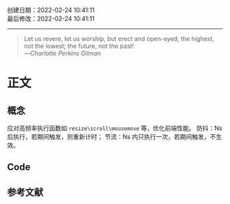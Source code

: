 创建日期：2022-02-24 10:41:11  
最后修改：2022-02-24 10:41:11

- - -
> Let us revere, let us worship, but erect and open-eyed, the highest, not the lowest; the future, not the past!  
>—<cite>Charlotte Perkins Gilman</cite>

# 正文

## 概念

应对高频率执行函数如 `resize\scroll\mousemove` 等，优化前端性能。
防抖：Ns 后执行，若期间触发，则重新计时；
节流：Ns 内只执行一次，若期间触发，不生效。

## Code

## 参考文献
